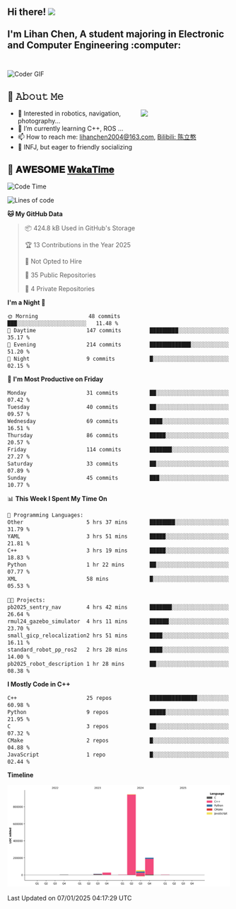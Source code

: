 <h2 align="left">
 <abc>
  <br>Hi there! <img src="https://user-images.githubusercontent.com/42378118/110234147-e3259600-7f4e-11eb-95be-0c4047144dea.gif" width="30"><br>
  <br> I'm Lihan Chen, A student majoring in Electronic and Computer Engineering :computer:<br>
  <br>
 </abc>
</h2>

<img align="center" src="https://media.giphy.com/media/SWoSkN6DxTszqIKEqv/giphy.gif" alt="Coder GIF" width="500">

## :book: 𝙰𝚋𝚘𝚞𝚝 𝙼𝚎

<img align="right" width="40%" src="https://github-readme-stats.vercel.app/api?username=LihanChen2004&show_icons=true&icon_color=CE1D2D&text_color=718096&bg_color=ffffff&hide_title=true" />

- 🌟 Interested in robotics, navigation, photography...
- 🌱 I’m currently learning C++, ROS ... 
- 📫 How to reach me: lihanchen2004@163.com, [Bilibili: 陈立憨](https://space.bilibili.com/170786212)
- 👯 INFJ, but eager to friendly socializing

## 📜 𝐀𝐖𝐄𝐒𝐎𝐌𝐄 [𝐖𝐚𝐤𝐚𝐓𝐢𝐦𝐞](https://github.com/anmol098/waka-readme-stats)

<!--START_SECTION:waka-->
![Code Time](http://img.shields.io/badge/Code%20Time-556%20hrs%2043%20mins-blue)

![Lines of code](https://img.shields.io/badge/From%20Hello%20World%20I%27ve%20Written-1.2%20million%20lines%20of%20code-blue)

**🐱 My GitHub Data** 

> 📦 424.8 kB Used in GitHub's Storage 
 > 
> 🏆 13 Contributions in the Year 2025
 > 
> 🚫 Not Opted to Hire
 > 
> 📜 35 Public Repositories 
 > 
> 🔑 4 Private Repositories 
 > 
**I'm a Night 🦉** 

```text
🌞 Morning                48 commits          ███░░░░░░░░░░░░░░░░░░░░░░   11.48 % 
🌆 Daytime                147 commits         █████████░░░░░░░░░░░░░░░░   35.17 % 
🌃 Evening                214 commits         █████████████░░░░░░░░░░░░   51.20 % 
🌙 Night                  9 commits           █░░░░░░░░░░░░░░░░░░░░░░░░   02.15 % 
```
📅 **I'm Most Productive on Friday** 

```text
Monday                   31 commits          ██░░░░░░░░░░░░░░░░░░░░░░░   07.42 % 
Tuesday                  40 commits          ██░░░░░░░░░░░░░░░░░░░░░░░   09.57 % 
Wednesday                69 commits          ████░░░░░░░░░░░░░░░░░░░░░   16.51 % 
Thursday                 86 commits          █████░░░░░░░░░░░░░░░░░░░░   20.57 % 
Friday                   114 commits         ███████░░░░░░░░░░░░░░░░░░   27.27 % 
Saturday                 33 commits          ██░░░░░░░░░░░░░░░░░░░░░░░   07.89 % 
Sunday                   45 commits          ███░░░░░░░░░░░░░░░░░░░░░░   10.77 % 
```


📊 **This Week I Spent My Time On** 

```text
💬 Programming Languages: 
Other                    5 hrs 37 mins       ████████░░░░░░░░░░░░░░░░░   31.79 % 
YAML                     3 hrs 51 mins       █████░░░░░░░░░░░░░░░░░░░░   21.81 % 
C++                      3 hrs 19 mins       █████░░░░░░░░░░░░░░░░░░░░   18.83 % 
Python                   1 hr 22 mins        ██░░░░░░░░░░░░░░░░░░░░░░░   07.77 % 
XML                      58 mins             █░░░░░░░░░░░░░░░░░░░░░░░░   05.53 % 

🐱‍💻 Projects: 
pb2025_sentry_nav        4 hrs 42 mins       ███████░░░░░░░░░░░░░░░░░░   26.64 % 
rmul24_gazebo_simulator  4 hrs 11 mins       ██████░░░░░░░░░░░░░░░░░░░   23.70 % 
small_gicp_relocalization2 hrs 51 mins       ████░░░░░░░░░░░░░░░░░░░░░   16.11 % 
standard_robot_pp_ros2   2 hrs 28 mins       ████░░░░░░░░░░░░░░░░░░░░░   14.00 % 
pb2025_robot_description 1 hr 28 mins        ██░░░░░░░░░░░░░░░░░░░░░░░   08.38 % 
```

**I Mostly Code in C++** 

```text
C++                      25 repos            ███████████████░░░░░░░░░░   60.98 % 
Python                   9 repos             █████░░░░░░░░░░░░░░░░░░░░   21.95 % 
C                        3 repos             ██░░░░░░░░░░░░░░░░░░░░░░░   07.32 % 
CMake                    2 repos             █░░░░░░░░░░░░░░░░░░░░░░░░   04.88 % 
JavaScript               1 repo              █░░░░░░░░░░░░░░░░░░░░░░░░   02.44 % 
```



**Timeline**

![Lines of Code chart](https://raw.githubusercontent.com/LihanChen2004/LihanChen2004/main/assets/bar_graph.png)


 Last Updated on 07/01/2025 04:17:29 UTC
<!--END_SECTION:waka-->

<!--
**LihanChen2004/LihanChen2004** is a ✨ _special_ ✨ repository because its `README.md` (this file) appears on your GitHub profile.

Here are some ideas to get you started:

- 🔭 I’m currently working on ...
- 🌱 I’m currently learning ...
- 👯 I’m looking to collaborate on ...
- 🤔 I’m looking for help with ...
- 💬 Ask me about ...
- 📫 How to reach me: ...
- 😄 Pronouns: ...
- ⚡ Fun fact: ...
-->
